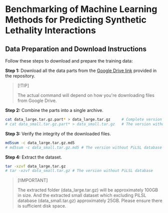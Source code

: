 # Benchmarking of Machine Learning Methods for Predicting Synthetic Lethality Interactions

## Data Preparation and Download Instructions

Follow these steps to download and prepare the training data:

**Step 1:** Download all the data parts from the [Google Drive link](https://drive.google.com/drive/folders/1--hXtibIorfXt3jcKhz4btGH0YjqZafg?usp=sharing) provided in the repository.

> \[!TIP]
>
> The actual command will depend on how you're downloading files from Google Drive.

**Step 2:** Combine the parts into a single archive.
```bash
cat data_large.tar.gz.part* > data_large.tar.gz     # Complete version
# cat data_small.tar.gz.part* > data_small.tar.gz   # The version without PiLSL database
```
**Step 3:** Verify the integrity of the downloaded files.
```bash
md5sum -c data_large.tar.gz.md5
# md5sum -c data_small.tar.gz.md5 # The version without PiLSL database
```
**Step 4:** Extract the dataset.
```bash
tar -xzvf data_large.tar.gz
# tar -xzvf data_small.tar.gz # The version without PiLSL database
```

> \[!IMPORTANT]
>
> The extracted folder (data_large.tar.gz) will be approximately 100GB in size. And the extracted small dataset which excluding PiLSL database (data_small.tar.gz) approximately 25GB.
> Please ensure there is sufficient disk space.
